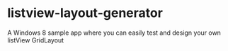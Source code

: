 listview-layout-generator
=========================

A Windows 8 sample app where you can easily test and design your own listView GridLayout